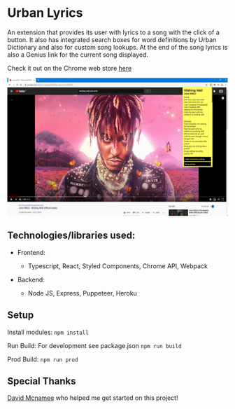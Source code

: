  # Urban Lyrics
An extension that provides its user with lyrics to a song with the click of a button. It also has integrated search boxes for word definitions by Urban Dictionary and also for custom song lookups. At the end of the song lyrics is also a Genius link for the current song displayed. 

Check it out on the Chrome web store [here](https://chrome.google.com/webstore/detail/urban-lyrics/akahkofaophahlgdibcfelkfnamedong?hl=en)
 
![Urban Lyrics](urbanlyrics_screenshot1.png)

##  Technologies/libraries used:
- Frontend:
  - Typescript, React, Styled Components, Chrome API, Webpack
  

- Backend: 
   - Node JS, Express, Puppeteer, Heroku
    
## Setup
Install modules: 
`npm install`

Run Build: 
For development see package.json
`npm run build`

Prod Build:
`npm run prod`

## Special Thanks 
[David Mcnamee](https://github.com/davidmcnamee) who helped me get started on this project!
